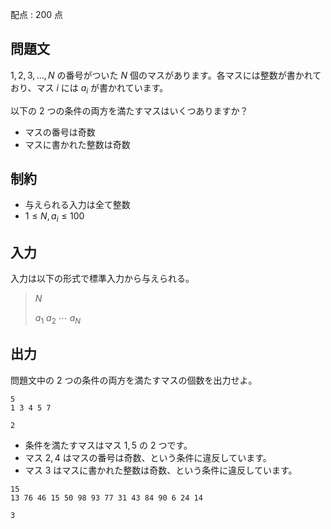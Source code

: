 配点 : $200$ 点

## 問題文

$1,2,3,\ldots,N$ の番号がついた $N$ 個のマスがあります。各マスには整数が書かれており、マス $i$ には $a_i$ が書かれています。

以下の $2$ つの条件の両方を満たすマスはいくつありますか？

- マスの番号は奇数
- マスに書かれた整数は奇数

## 制約

- 与えられる入力は全て整数
- $1 \leq N, a_i \leq 100$

## 入力

入力は以下の形式で標準入力から与えられる。

> $N$
> 
> $a_1$ $a_2$ $\cdots$ $a_N$

## 出力

問題文中の $2$ つの条件の両方を満たすマスの個数を出力せよ。

```input1
5
1 3 4 5 7
```

```output1
2
```

- 条件を満たすマスはマス $1,5$ の $2$ つです。
- マス $2,4$ はマスの番号は奇数、という条件に違反しています。
- マス $3$ はマスに書かれた整数は奇数、という条件に違反しています。

```input2
15
13 76 46 15 50 98 93 77 31 43 84 90 6 24 14
```

```output2
3
```